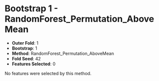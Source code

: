 # Bootstrap 1 - RandomForest_Permutation_AboveMean

- **Outer Fold**: 1
- **Bootstrap**: 1
- **Method**: RandomForest_Permutation_AboveMean
- **Fold Seed**: 42
- **Features Selected**: 0

No features were selected by this method.
